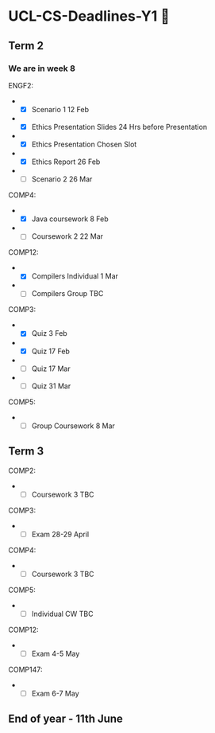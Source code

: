 # UCL-CS-Deadlines-Y1 :rocket:

## Term 2
### We are in week 8

ENGF2: 
* - [x] Scenario 1  12 Feb 
* - [x] Ethics Presentation Slides 24 Hrs before Presentation
* - [x] Ethics Presentation  Chosen Slot
* - [x] Ethics Report  26 Feb 
* - [ ] Scenario 2  26 Mar

COMP4: 
* - [x] Java coursework  8 Feb 
* - [ ] Coursework 2  22 Mar

COMP12: 
* - [x] Compilers Individual  1 Mar 
* - [ ] Compilers Group TBC

COMP3:
* - [x] Quiz  3 Feb 
* - [x] Quiz  17 Feb 
* - [ ] Quiz  17 Mar
* - [ ] Quiz  31 Mar

COMP5:
* - [ ] Group Coursework  8 Mar 

## Term 3 

COMP2:
* - [ ] Coursework 3  TBC

COMP3:
* - [ ] Exam  28-29 April

COMP4:
* - [ ] Coursework 3  TBC

COMP5:
* - [ ] Individual CW  TBC

COMP12:
* - [ ] Exam  4-5 May

COMP147:
* - [ ] Exam  6-7 May

## End of year - 11th June

